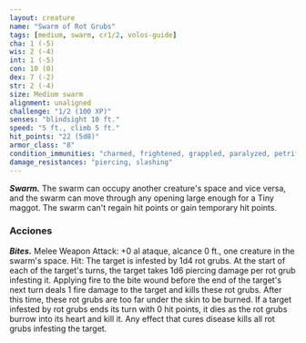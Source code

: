 ```yaml
---
layout: creature
name: "Swarm of Rot Grubs"
tags: [medium, swarm, cr1/2, volos-guide]
cha: 1 (-5)
wis: 2 (-4)
int: 1 (-5)
con: 10 (0)
dex: 7 (-2)
str: 2 (-4)
size: Medium swarm
alignment: unaligned
challenge: "1/2 (100 XP)"
senses: "blindsight 10 ft."
speed: "5 ft., climb 5 ft."
hit_points: "22 (5d8)"
armor_class: "8"
condition_immunities: "charmed, frightened, grappled, paralyzed, petrified, prone, restrained"
damage_resistances: "piercing, slashing"
---
```


***Swarm.*** The swarm can occupy another creature's space and vice versa, and the swarm can move through any opening large enough for a Tiny maggot. The swarm can't regain hit points or gain temporary hit points.

### Acciones

***Bites.*** Melee Weapon Attack: +0 al ataque, alcance 0 ft., one creature in the swarm's space. Hit: The target is infested by 1d4 rot grubs. At the start of each of the target's turns, the target takes 1d6 piercing damage per rot grub infesting it. Applying fire to the bite wound before the end of the target's next turn deals 1 fire damage to the target and kills these rot grubs. After this time, these rot grubs are too far under the skin to be burned. If a target infested by rot grubs ends its turn with 0 hit points, it dies as the rot grubs burrow into its heart and kill it. Any effect that cures disease kills all rot grubs infesting the target.